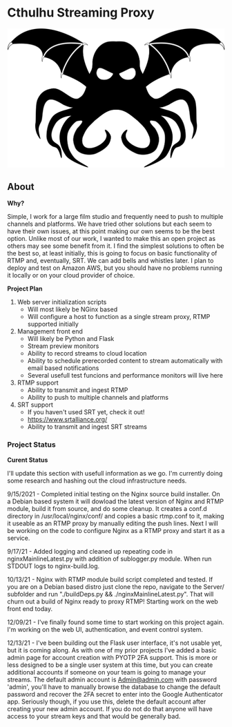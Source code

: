 # Cthulhu Streaming Proxy

![Cthulhu](app/static/images/cthulhu.png)

## About

**Why?**

Simple, I work for a large film studio and frequently need to push to multiple channels and platforms.
We have tried other solutions but each seem to have their own issues, at this point making our own seems
to be the best option.  Unlike most of our work, I wanted to make this an open project as others may see
some benefit from it.  I find the simplest solutions to often be the best so, at least initially, this
is going to focus on basic functionality of RTMP and, eventually, SRT.  We can add bells and whistles later.
I plan to deploy and test on Amazon AWS, but you should have no problems running it locally or on your 
cloud provider of choice.

**Project Plan**

1. Web server initialization scripts
	* Will most likely be NGinx based
	* Will configure a host to function as a single stream proxy, RTMP supported initially
2. Management front end
	* Will likely be Python and Flask
	* Stream preview monitors
	* Ability to record streams to cloud location
	* Ability to schedule prerecorded content to stream automatically with email based notifications
	* Several usefull test funcions and performance monitors will live here
3. RTMP support
	* Ability to transmit and ingest RTMP
	* Ability to push to multiple channels and platforms
4. SRT support
	* If you haven't used SRT yet, check it out!
	* https://www.srtalliance.org/
	* Ability to transmit and ingest SRT streams

### Project Status

**Curent Status**

I'll update this section with usefull information as we go.  I'm currently doing some research and hashing
out the cloud infrastructure needs.

9/15/2021 - Completed initial testing on the Nginx source build installer.  On a Debian based system it will dowload the latest version of Nginx and RTMP module, build it from source, and do some cleanup.  It creates a conf.d directory in /usr/local/nginx/conf/ and copies a basic rtmp.conf to it, making it useable as an RTMP proxy by manually editing the push lines.  Next I will be working on the code to configure Nginx as a RTMP proxy and start it as a service.

9/17/21 - Added logging and cleaned up repeating code in nginxMainlineLatest.py with addition of sublogger.py module.  When run STDOUT logs to nginx-build.log.

10/13/21 - Nginx with RTMP module build script completed and tested.  If you are on a Debian based distro just clone the repo, navigate to the Server/ subfolder and run "./buildDeps.py && ./nginxMainlineLatest.py".  That will churn out a build of Nginx ready to proxy RTMP!  Starting work on the web front end today.

12/09/21 - I've finally found some time to start working on this project again.  I'm working on the web UI, authentication, and event control system.

12/13/21 - I've been building out the Flask user interface, it's not usable yet, but it is coming along.  As with one of my prior projects I've added a basic admin page for account creation with PYOTP 2FA support.  This is more or less designed to be a single user system at this time, but you can create additional accounts if someone on your team is going to manage your streams.  The default admin account is Admin@admin.com with password 'admin', you'll have to manually browse the database to change the default password and recover the 2FA secret to enter into the Google Authenticator app.  Seriously though, if you use this, delete the default account after creating your new admin account.  If you do not do that anyone will have access to your stream keys and that would be generally bad.